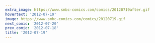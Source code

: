 ```yaml
---
extra_image: https://www.smbc-comics.com/comics/20120719after.gif
hovertext: '2012-07-19'
image: https://www.smbc-comics.com/comics/20120719.gif
next_comic: '2012-07-20'
prev_comic: '2012-07-18'
title: '2012-07-19'
---
```


